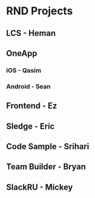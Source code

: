# RND Projects

## LCS - Heman

## OneApp
### iOS - Qasim

### Android - Sean

## Frontend - Ez

## Sledge - Eric

## Code Sample - Srihari

## Team Builder - Bryan

## SlackRU - Mickey
 
